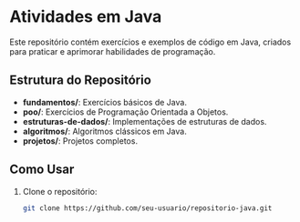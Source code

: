 # Atividades em Java

Este repositório contém exercícios e exemplos de código em Java, criados para praticar e aprimorar habilidades de programação.

## Estrutura do Repositório

- **fundamentos/**: Exercícios básicos de Java.
- **poo/**: Exercícios de Programação Orientada a Objetos.
- **estruturas-de-dados/**: Implementações de estruturas de dados.
- **algoritmos/**: Algoritmos clássicos em Java.
- **projetos/**: Projetos completos.

## Como Usar

1. Clone o repositório:
   ```bash
   git clone https://github.com/seu-usuario/repositorio-java.git
